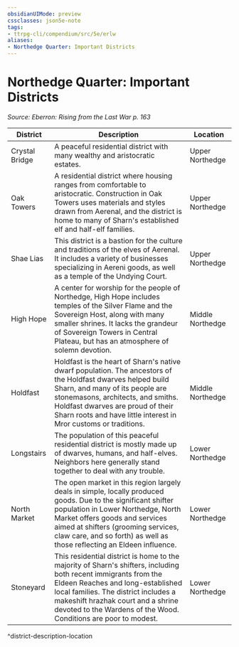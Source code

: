 ```yaml
---
obsidianUIMode: preview
cssclasses: json5e-note
tags:
- ttrpg-cli/compendium/src/5e/erlw
aliases:
- Northedge Quarter: Important Districts
---
```

# Northedge Quarter: Important Districts
*Source: Eberron: Rising from the Last War p. 163* 

| District | Description | Location |
|----------|-------------|----------|
| Crystal Bridge | A peaceful residential district with many wealthy and aristocratic estates. | Upper Northedge |
| Oak Towers | A residential district where housing ranges from comfortable to aristocratic. Construction in Oak Towers uses materials and styles drawn from Aerenal, and the district is home to many of Sharn's established elf and half-elf families. | Upper Northedge |
| Shae Lias | This district is a bastion for the culture and traditions of the elves of Aerenal. It includes a variety of businesses specializing in Aereni goods, as well as a temple of the Undying Court. | Upper Northedge |
| High Hope | A center for worship for the people of Northedge, High Hope includes temples of the Silver Flame and the Sovereign Host, along with many smaller shrines. It lacks the grandeur of Sovereign Towers in Central Plateau, but has an atmosphere of solemn devotion. | Middle Northedge |
| Holdfast | Holdfast is the heart of Sharn's native dwarf population. The ancestors of the Holdfast dwarves helped build Sharn, and many of its people are stonemasons, architects, and smiths. Holdfast dwarves are proud of their Sharn roots and have little interest in Mror customs or traditions. | Middle Northedge |
| Longstairs | The population of this peaceful residential district is mostly made up of dwarves, humans, and half-elves. Neighbors here generally stand together to deal with any trouble. | Lower Northedge |
| North Market | The open market in this region largely deals in simple, locally produced goods. Due to the significant shifter population in Lower Northedge, North Market offers goods and services aimed at shifters (grooming services, claw care, and so forth) as well as those reflecting an Eldeen influence. | Lower Northedge |
| Stoneyard | This residential district is home to the majority of Sharn's shifters, including both recent immigrants from the Eldeen Reaches and long-established local families. The district includes a makeshift hrazhak court and a shrine devoted to the Wardens of the Wood. Conditions are poor to modest. | Lower Northedge |
^district-description-location